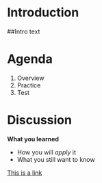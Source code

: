 # Introduction
##Intro text

# Agenda
1. Overview
2. Practice
3. Test

# Discussion
**What you learned**
* How you will *apply* it
* What you still want to know



[This is a link](https://bing.com)
